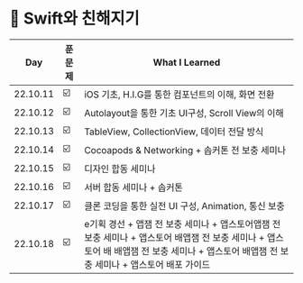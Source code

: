 # 🍎 Swift와 친해지기
| Day |  푼 문제  | What I Learned |
| ------ | ---- |----------- |
| 22.10.11 | ☑️ | iOS 기초, H.I.G를 통한 컴포넌트의 이해, 화면 전환 |
| 22.10.12 | ☑️ | Autolayout을 통한 기초 UI구성, Scroll View의 이해 |
| 22.10.13 | ☑️ | TableView, CollectionView, 데이터 전달 방식 |
| 22.10.14 | ☑️ | Cocoapods & Networking + 솝커톤 전 보충 세미나 |
| 22.10.15 | ☑️ |디자인 합동 세미나 |
| 22.10.16 | ☑️ |서버 합동 세미나 + 솝커톤  |
| 22.10.17 | ☑️ |클론 코딩을 통한 실전 UI 구성, Animation, 통신 보충  |
| 22.10.18 | ☑️ |e기획 경선 + 앱잼 전 보충 세미나 + 앱스토어앱잼 전 보충 세미나 + 앱스토어 배앱잼 전 보충 세미나 + 앱스토어 배 배앱잼 전 보충 세미나 + 앱스토어 배앱잼 전 보충 세미나 + 앱스토어 배포 가이드  |
